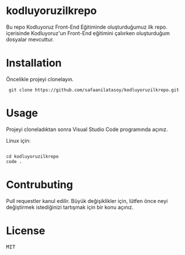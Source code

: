# kodluyoruzilkrepo
 
Bu repo Kodluyoruz Front-End Eğitiminde oluşturduğumuz ilk repo. içerisinde Kodluyoruz'un Front-End eğitimini çalıırken oluşturduğum dosyalar mevcuttur.

# Installation

Öncelikle projeyi clonelayın. 

<pre><code> git clone https://github.com/safaanilatasoy/kodluyoruzilkrepo.git 
</code></pre>

# Usage

Projeyi cloneladıktan sonra Visual Studio Code programında açınız.

Linux için:

<pre><code>
cd kodluyoruzilkrepo
code . 
</code></pre>

# Contrubuting

Pull requestler kanul edilir. Büyük değişiklikler için, lütfen önce neyi değiştirmek istediğinizi tartışmak için bir konu açınız.

# License 

<pre>MIT</pre>
